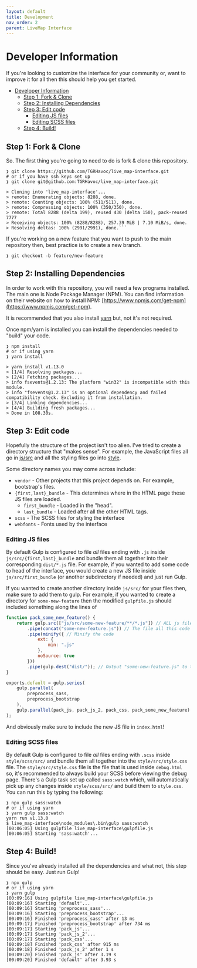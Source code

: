 ```yaml
---
layout: default
title: Development
nav_order: 2
parent: LiveMap Interface
---
```


# Developer Information

If you're looking to customize the interface for your community or, want to improve it for all then this should help you get started.

- [Developer Information](#developer-information)
  - [Step 1: Fork & Clone](#step-1-fork--clone)
  - [Step 2: Installing Dependencies](#step-2-installing-dependencies)
  - [Step 3: Edit code](#step-3-edit-code)
    - [Editing JS files](#editing-js-files)
    - [Editing SCSS files](#editing-scss-files)
  - [Step 4: Build!](#step-4-build)

## Step 1: Fork & Clone

So. The first thing you're going to need to do is fork & clone this repository.
```shell
❯ git clone https://github.com/TGRHavoc/live_map-interface.git
# or if you have ssh keys set up
❯ git clone git@github.com:TGRHavoc/live_map-interface.git

> Cloning into 'live_map-interface'...
> remote: Enumerating objects: 8288, done.
> remote: Counting objects: 100% (511/511), done.
> remote: Compressing objects: 100% (350/350), done.
> remote: Total 8288 (delta 199), reused 430 (delta 150), pack-reused 7777
> Receiving objects: 100% (8288/8288), 257.39 MiB | 7.10 MiB/s, done.
> Resolving deltas: 100% (2991/2991), done.```
```

If you're working on a new feature that you want to push to the main repository then, best practice is to create a new branch.
```shell
❯ git checkout -b feature/new-feature
```

## Step 2: Installing Dependencies

In order to work with this repository, you will need a few programs installed.
The main one is Node Package Manager (NPM).
You can find information on their website on how to install NPM: [https://www.npmjs.com/get-npm](https://www.npmjs.com/get-npm).

It is recommended that you also install [yarn](https://classic.yarnpkg.com/en/docs/install/) but, not it's not required.

Once npm/yarn is installed you can install the dependencies needed to "build" your code.

```
❯ npm install 
# or if using yarn
❯ yarn install

> yarn install v1.13.0
> [1/4] Resolving packages...
> [2/4] Fetching packages...
> info fsevents@1.2.13: The platform "win32" is incompatible with this module.
> info "fsevents@1.2.13" is an optional dependency and failed compatibility check. Excluding it from installation.
> [3/4] Linking dependencies...
> [4/4] Building fresh packages...
> Done in 108.30s.
```

## Step 3: Edit code

Hopefully the structure of the project isn't too alien.
I've tried to create a directory structure that "makes sense".
For example, the JavaScript files all go in [js/src](https://github.com/TGRHavoc/live_map-interface/tree/master/js) and all the styling files go into [style](https://github.com/TGRHavoc/live_map-interface/tree/master/style).

Some directory names you may come across include:
- `vendor` - Other projects that this project depends on. For example, bootstrap's files.
- `{first,last}_bundle` - This determines where in the HTML page these JS files are loaded.
  - `first_bundle` - Loaded in the "head".
  - `last_bundle` - Loaded after all the other HTML tags.
- `scss` - The SCSS files for styling the interface
- `webfonts` - Fonts used by the interface

### Editing JS files

By default Gulp is configured to file _all_ files ending with `.js` inside `js/src/{first,last}_bundle` and bundle them all together into their corresponding `dist/*.js` file.
For example, if you wanted to add some code to head of the interface, you would create a new JS file inside `js/src/first_bundle` (or another subdirectory if needed) and just run Gulp.

If you wanted to create another directory inside `js/src/` for your files then, make sure to add them to gulp.
For example, if you wanted to create a directory for `some-new-feature` then the modified `gulpfile.js` should included something along the lines of
```js
function pack_some_new_feature() {
    return gulp.src(["js/src/some-new-feature/**/*.js"]) // ALL js files, even ones in subdirectories
        .pipe(concat("some-new-feature.js")) // The file all this code will be placed into
        .pipe(minify({ // Minify the code 
            ext: {
                min: ".js"
            },
            noSource: true
        }))
        .pipe(gulp.dest("dist/")); // Output "some-new-feature.js" to the "dist/" folder
}

exports.default = gulp.series(
    gulp.parallel(
        preprocess_sass,
        preprocess_bootstrap
    ),
    gulp.parallel(pack_js, pack_js_2, pack_css, pack_some_new_feature) // Make sure we run the function we just created
);
```

And obviously make sure to include the new JS file in `index.html`!


### Editing SCSS files

By default Gulp is configured to file _all_ files ending with `.scss` inside `style/scss/src/` and bundle them all together into the `style/src/style.css` file.
The `style/src/style.css` file is the file that is used inside `debug.html` so, it's recommended to always build your SCSS before viewing the debug page.
There's a Gulp task set up called `sass:watch` which, will automatically pick up any changes inside `style/scss/src/` and build them to `style.css`.
You can run this by typing the following:
```shell
❯ npx gulp sass:watch
# or if using yarn
❯ yarn gulp sass:watch
yarn run v1.13.0
$ live_map-interface\node_modules\.bin\gulp sass:watch
[00:06:05] Using gulpfile live_map-interface\gulpfile.js
[00:06:05] Starting 'sass:watch'...
```

## Step 4: Build!

Since you've already installed all the dependencies and what not, this step should be easy.
Just run Gulp!

```
❯ npx gulp
# or if using yarn
❯ yarn gulp
[00:09:16] Using gulpfile live_map-interface\gulpfile.js
[00:09:16] Starting 'default'...
[00:09:16] Starting 'preprocess_sass'...
[00:09:16] Starting 'preprocess_bootstrap'...
[00:09:16] Finished 'preprocess_sass' after 13 ms
[00:09:17] Finished 'preprocess_bootstrap' after 734 ms
[00:09:17] Starting 'pack_js'...
[00:09:17] Starting 'pack_js_2'...
[00:09:17] Starting 'pack_css'...
[00:09:18] Finished 'pack_css' after 915 ms
[00:09:18] Finished 'pack_js_2' after 1 s
[00:09:20] Finished 'pack_js' after 3.19 s
[00:09:20] Finished 'default' after 3.93 s
```
